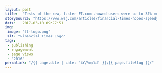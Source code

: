 ```yaml
---
layout: post
title:  "Tests of the new, faster FT.com showed users were up to 30% more engaged—meaning more visits and more content being consumed."
storySource: "https://www.wsj.com/articles/financial-times-hopes-speedy-new-website-will-boost-subscribers-1475553602"
date:   2017-03-10 09:27:51
img:
 image: "ft-logo.png"
 alt: "Financial Times Logo"
tags:
 - publishing
 - engagement
 - page views
 - "2016"
permalink: "/{{ page.date | date: '%Y/%m/%d' }}/{{ page.fileSlug }}/"
---
```


